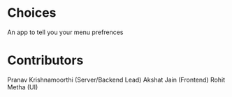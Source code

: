 ﻿# Choices

An app to tell you your menu prefrences

# Contributors
Pranav Krishnamoorthi (Server/Backend Lead)
Akshat Jain (Frontend)
Rohit Metha (UI)